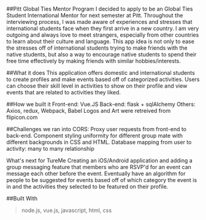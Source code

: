 ##Pitt Global Ties Mentor Program
I decided to apply to be an Global Ties Student International Mentor for next semester at Pitt. Throughout the interviewing process, I was made aware of experiences and stresses that international students face when they first arrive in a new country. I am very outgoing and always love to meet strangers, especially from other countries to learn about their culture and language. This app idea is not only to ease the stresses off of international students trying to make friends with the native students, but also a way to encourage native students to spend their free time effectively by making friends with similar hobbies/interests.

##What it does
This application offers domestic and international students to create profiles and make events based off of categorized activities. Users can choose their skill level in activities to show on their profile and view events that are related to activities they liked.

##How we built it
Front-end: Vue.JS Back-end: flask + sqlAlchemy Others: Axios, redux, Webpack, Babel Logos and Art were retreived from flipicon.com

##Challenges we ran into
CORS: Proxy user requests from front-end to back-end. Component styling uniformity for different group mate with different backgrounds in CSS and HTML. Database mapping from user to activity: many to many relationship

What's next for TureMe
Creating an iOS/Android application and adding a group messaging feature that members who are RSVP'd for an event can message each other before the event. Eventually have an algorithm for people to be suggested for events based off of which category the event is in and the activities they selected to be featured on their profile.

##Built With
> node.js, vue.js, javascript, html, css
